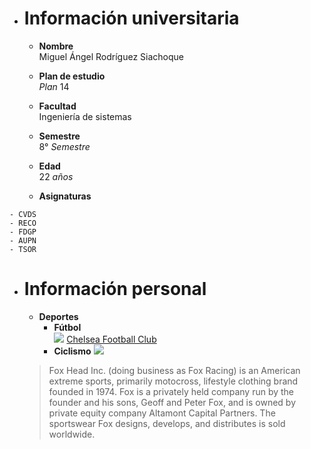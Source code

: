 * # **Información universitaria**
  * **Nombre** \
Miguel Ángel Rodríguez Siachoque

  * **Plan de estudio**\
_Plan_ 14

  * **Facultad**\
Ingeniería de sistemas

  * **Semestre**\
8° _Semestre_

  * **Edad**\
22 _años_

  * **Asignaturas**
```
- CVDS
- RECO
- FDGP 
- AUPN 
- TSOR
```

* # **Información personal**
  * **Deportes**
    * **Fútbol**\
![](https://1.bp.blogspot.com/-pp2lDtQfGBQ/XsMFQiDrqrI/AAAAAAABa58/F9iqB_cey5IcPPEyVv_apqHRFYNB9slYgCK4BGAsYHg/Chelsea%2BFC.png)
[Chelsea Football Club](https://www.chelseafc.com/en)
    * **Ciclismo**
![](https://cdn.freelogovectors.net/wp-content/uploads/2018/03/fox_racing_logo1.png)
   > Fox Head Inc. (doing business as Fox Racing) is an American extreme sports, primarily motocross, lifestyle clothing brand founded in 1974. Fox is a privately held company run by the founder and his sons, Geoff and Peter Fox, and is owned by private equity company Altamont Capital Partners. The sportswear Fox designs, develops, and distributes is sold worldwide.